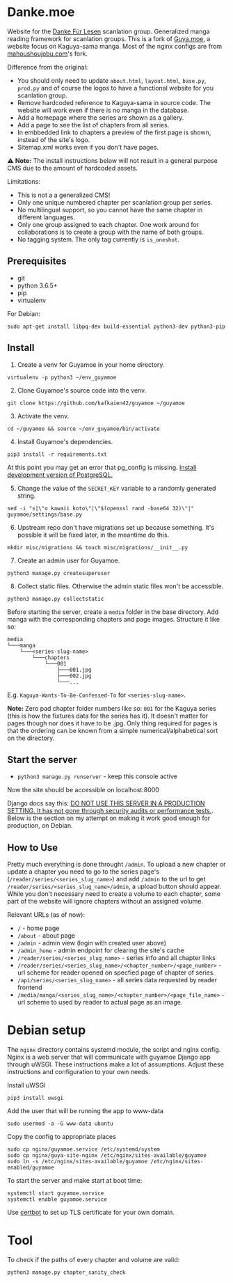 # Danke.moe
Website for the [Danke Für Lesen](https://danke.moe) scanlation group.
Generalized manga reading framework for scanlation groups. This is a fork of [Guya.moe](https://github.com/appu1232/guyamoe), a website focus on Kaguya-sama manga. Most of the nginx configs are from [mahoushoujobu.com](https://github.com/milleniumbug/guyamoe)'s fork.

Difference from the original:
 - You should only need to update `about.html`, `layout.html`, `base.py`, `prod.py` and of course the logos to have a functional website for you scanlation group.
 - Remove hardcoded reference to Kaguya-sama in source code. The website will work even if there is no manga in the database.
 - Add a homepage where the series are shown as a gallery.
 - Add a page to see the list of chapters from all series.
 - In embbedded link to chapters a preview of the first page is shown, instead of the site's logo.
 - Sitemap.xml works even if you don't have pages.


⚠ **Note:** The install instructions below will not result in a general purpose CMS due to the amount of hardcoded assets.

Limitations:
 - This is not a a generalized CMS!
 - Only one unique numbered chapter per scanlation group per series.
 - No multilingual support, so you cannot have the same chapter in different languages.
 - Only one group assigned to each chapter. One work around for collaborations is to create a group with the name of both groups.
 - No tagging system. The only tag currently is `is_oneshot`.

## Prerequisites 
- git
- python 3.6.5+
- pip
- virtualenv

For Debian:
```
sudo apt-get install libpq-dev build-essential python3-dev python3-pip
```

## Install
1. Create a venv for Guyamoe in your home directory.
```
virtualenv -p python3 ~/env_guyamoe
```

2. Clone Guyamoe's source code into the venv.
```
git clone https://github.com/kafkaien42/guyamoe ~/guyamoe
```

3. Activate the venv.
```
cd ~/guyamoe && source ~/env_guyamoe/bin/activate
```

4. Install Guyamoe's dependencies.
```
pip3 install -r requirements.txt
```

At this point you may get an error that pg_config is missing. [Install development version of PostgreSQL.](https://stackoverflow.com/questions/11618898/pg-config-executable-not-found)

5. Change the value of the `SECRET_KEY` variable to a randomly generated string.
```
sed -i "s|\"o kawaii koto\"|\"$(openssl rand -base64 32)\"|" guyamoe/settings/base.py
```

6. Upstream repo don't have migrations set up because something. It's possible it will be fixed later, in the meantime do this.
```
mkdir misc/migrations && touch misc/migrations/__init__.py
```

7. Create an admin user for Guyamoe.
```
python3 manage.py createsuperuser
```

8. Collect static files. Otherwise the admin static files won't be accessible.
```
python3 manage.py collectstatic
```

Before starting the server, create a `media` folder in the base directory. Add manga with the corresponding chapters and page images. Structure it like so:
```
media
└───manga
    └───<series-slug-name>
        └───chapters
        	└───001
            	├───001.jpg
            	├───002.jpg
           		└───...
```
E.g. `Kaguya-Wants-To-Be-Confessed-To` for `<series-slug-name>`. 

**Note:** Zero pad chapter folder numbers like so: `001` for the Kaguya series (this is how the fixtures data for the series has it). It doesn't matter for pages though nor does it have to be .jpg. Only thing required for pages is that the ordering can be known from a simple numerical/alphabetical sort on the directory.

## Start the server
-  `python3 manage.py runserver` - keep this console active

Now the site should be accessible on localhost:8000

Django docs say this: [DO NOT USE THIS SERVER IN A PRODUCTION SETTING. It has not gone through security audits or performance tests.](https://docs.djangoproject.com/en/3.1/ref/django-admin/). Below is the section on my attempt on making it work good enough for production, on Debian.

## How to Use

Pretty much everything is done throught `/admin`.  To upload a new chapter or update a chapter you need to go to the series page's (`/reader/series/<series_slug_name>`) and add `/admin` to the url to get `/reader/series/<series_slug_name>/admin`, a upload button should appear. While you don't necessary need to create a volume to each chapter, some part of the website will ignore chapters without an assigned volume. 

Relevant URLs (as of now): 

- `/` - home page
- `/about` - about page
- `/admin` - admin view (login with created user above)
- `/admin_home` - admin endpoint for clearing the site's cache
- `/reader/series/<series_slug_name>` - series info and all chapter links
- `/reader/series/<series_slug_name>/<chapter_number>/<page_number>` - url scheme for reader opened on specfied page of chapter of series.
- `/api/series/<series_slug_name>` - all series data requested by reader frontend
- `/media/manga/<series_slug_name>/<chapter_number>/<page_file_name>` - url scheme to used by reader to actual page as an image.

# Debian setup

The `nginx` directory contains systemd module, the script and nginx config. Nginx is a web server that will communicate with guyamoe Django app through uWSGI.
These instructions make a lot of assumptions. Adjust these instructions and configuration to your own needs.

Install uWSGI

```
pip3 install uwsgi
```

Add the user that will be running the app to www-data

```
sudo usermod -a -G www-data ubuntu
```

Copy the config to appropriate places

```
sudo cp nginx/guyamoe.service /etc/systemd/system
sudo cp nginx/guya-site-nginx /etc/nginx/sites-available/guyamoe
sudo ln -s /etc/nginx/sites-available/guyamoe /etc/nginx/sites-enabled/guyamoe
```

To start the server and make start at boot time:
```
systemctl start guyamoe.service
systemctl enable guyamoe.service
```

Use [certbot](https://certbot.eff.org/) to set up TLS certificate for your own domain.

# Tool
To check if the paths of every chapter and volume are valid:
```
python3 manage.py chapter_sanity_check
```
